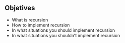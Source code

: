## **Objetives**

- What is recursion
- How to implement recursion
- In what situations you should implement recursion
- In what situations you shouldn’t implement recursion